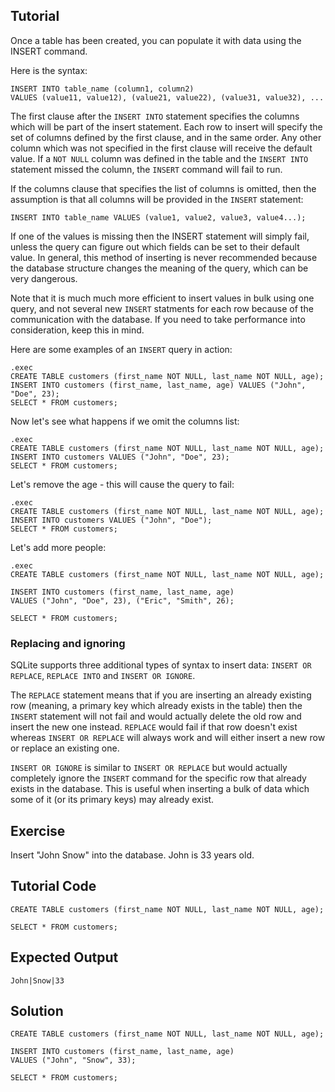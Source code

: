 Tutorial
--------

Once a table has been created, you can populate it with data using the INSERT command.

Here is the syntax:

    INSERT INTO table_name (column1, column2)
    VALUES (value11, value12), (value21, value22), (value31, value32), ...

The first clause after the `INSERT INTO` statement specifies the columns which will be part of the insert statement. Each row to insert will specify
the set of columns defined by the first clause, and in the same order. Any other column which was not specified in the first clause will receive
the default value. If a `NOT NULL` column was defined in the table and the `INSERT INTO` statement missed the column, the `INSERT` command will fail
to run.

If the columns clause that specifies the list of columns is omitted, then the assumption is that all columns will be provided in the `INSERT` statement:

    INSERT INTO table_name VALUES (value1, value2, value3, value4...);

If one of the values is missing then the INSERT statement will simply fail, unless the query can figure out which fields can be set to their default value.
In general, this method of inserting is never recommended because the database structure changes the meaning of the query, which can be very dangerous.

Note that it is much much more efficient to insert values in bulk using one query, and not several new `INSERT` statments for each row because of the
communication with the database. If you need to take performance into consideration, keep this in mind.

Here are some examples of an `INSERT` query in action:

    .exec
    CREATE TABLE customers (first_name NOT NULL, last_name NOT NULL, age);
    INSERT INTO customers (first_name, last_name, age) VALUES ("John", "Doe", 23);
    SELECT * FROM customers;

Now let's see what happens if we omit the columns list:

    .exec
    CREATE TABLE customers (first_name NOT NULL, last_name NOT NULL, age);
    INSERT INTO customers VALUES ("John", "Doe", 23);
    SELECT * FROM customers;

Let's remove the age - this will cause the query to fail:

    .exec
    CREATE TABLE customers (first_name NOT NULL, last_name NOT NULL, age);
    INSERT INTO customers VALUES ("John", "Doe");
    SELECT * FROM customers;

Let's add more people:

    .exec
    CREATE TABLE customers (first_name NOT NULL, last_name NOT NULL, age);

    INSERT INTO customers (first_name, last_name, age)
    VALUES ("John", "Doe", 23), ("Eric", "Smith", 26);

    SELECT * FROM customers;


### Replacing and ignoring

SQLite supports three additional types of syntax to insert data: `INSERT OR REPLACE`, `REPLACE INTO` and `INSERT OR IGNORE`.

The `REPLACE` statement means that if you are inserting an already existing row (meaning, a primary key which already exists in the table) then the `INSERT`
statement will not fail and would actually delete the old row and insert the new one instead. `REPLACE` would fail if that row doesn't exist whereas
`INSERT OR REPLACE` will always work and will either insert a new row or replace an existing one.

`INSERT OR IGNORE` is similar to `INSERT OR REPLACE` but would actually completely ignore the `INSERT` command for the specific row that already exists
in the database. This is useful when inserting a bulk of data which some of it (or its primary keys) may already exist.


Exercise
--------
Insert "John Snow" into the database. John is 33 years old.

Tutorial Code
-------------
    CREATE TABLE customers (first_name NOT NULL, last_name NOT NULL, age);

    SELECT * FROM customers;

Expected Output
---------------
    John|Snow|33

Solution
--------
    CREATE TABLE customers (first_name NOT NULL, last_name NOT NULL, age);

    INSERT INTO customers (first_name, last_name, age)
    VALUES ("John", "Snow", 33);

    SELECT * FROM customers;

